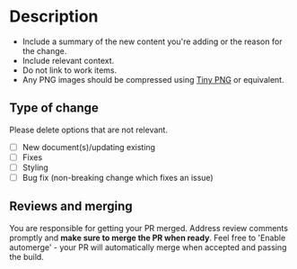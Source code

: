 # Description

* Include a summary of the new content you're adding or the reason for the change. 
* Include relevant context.
* Do not link to work items.
* Any PNG images should be compressed using [Tiny PNG](https://tinypng.com/) or equivalent.

## Type of change

Please delete options that are not relevant.

- [ ] New document(s)/updating existing
- [ ] Fixes
- [ ] Styling
- [ ] Bug fix (non-breaking change which fixes an issue)

## Reviews and merging

You are responsible for getting your PR merged. Address review comments promptly and **make sure to merge the PR when ready**.
Feel free to 'Enable automerge' - your PR will automatically merge when accepted and passing the build.
